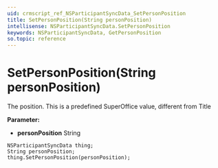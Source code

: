 ```yaml
---
uid: crmscript_ref_NSParticipantSyncData_SetPersonPosition
title: SetPersonPosition(String personPosition)
intellisense: NSParticipantSyncData.SetPersonPosition
keywords: NSParticipantSyncData, GetPersonPosition
so.topic: reference
---
```


# SetPersonPosition(String personPosition)

The position. This is a predefined SuperOffice value, different from Title

**Parameter:** 
* **personPosition** String

```crmscript
NSParticipantSyncData thing;
String personPosition;
thing.SetPersonPosition(personPosition);
```

